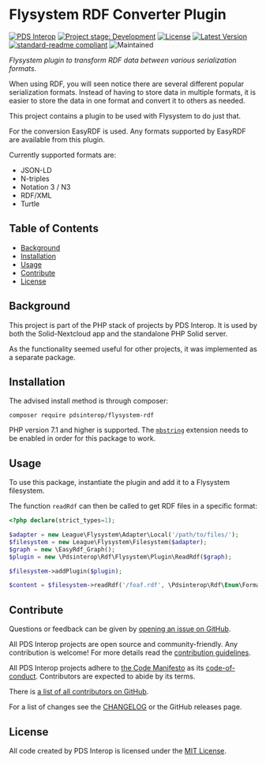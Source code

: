 # Flysystem RDF Converter Plugin

[![PDS Interop][pdsinterop-shield]][pdsinterop-site]
[![Project stage: Development][project-stage-badge: Development]][project-stage-page]
[![License][license-shield]][license-link]
[![Latest Version][version-shield]][version-link]
[![standard-readme compliant][standard-readme-shield]][standard-readme-link]
![Maintained][maintained-shield]

_Flysystem plugin to transform RDF data between various serialization formats._

When using RDF, you will seen notice there are several different popular 
serialization formats. Instead of having to store data in multiple formats, it
is easier to store the data in one format and convert it to others as needed.

This project contains a plugin to be used with Flysystem to do just that.

For the conversion EasyRDF is used. Any formats supported by EasyRDF are 
available from this plugin. 

Currently supported formats are:

- JSON-LD
- N-triples
- Notation 3 / N3
- RDF/XML
- Turtle

## Table of Contents

<!-- toc -->

- [Background](#background)
- [Installation](#installation)
- [Usage](#usage)
- [Contribute](#contribute)
- [License](#license)

<!-- tocstop -->

## Background

This project is part of the PHP stack of projects by PDS Interop. It is used by
both the Solid-Nextcloud app and the standalone PHP Solid server.

As the functionality seemed useful for other projects, it was implemented as a
separate package.

## Installation

The advised install method is through composer:

```
composer require pdsinterop/flysystem-rdf
```

PHP version 7.1 and higher is supported. The [`mbstring`](https://www.php.net/manual/en/book.mbstring.php)
extension needs to be enabled in order for this package to work.

## Usage

To use this package, instantiate the plugin and add it to a Flysystem filesystem.

The function `readRdf` can then be called to get RDF files in a specific format:

```php
<?php declare(strict_types=1);

$adapter = new League\Flysystem\Adapter\Local('/path/to/files/');
$filesystem = new League\Flysystem\Filesystem($adapter);
$graph = new \EasyRdf_Graph();
$plugin = new \Pdsinterop\Rdf\Flysystem\Plugin\ReadRdf($graph);

$filesystem->addPlugin($plugin);

$content = $filesystem->readRdf('/foaf.rdf', \Pdsinterop\Rdf\Enum\Format::TURTLE);
```

## Contribute

Questions or feedback can be given by [opening an issue on GitHub](https://github.com/pdsinterop/flysystem-rdf/issues).

All PDS Interop projects are open source and community-friendly. 
Any contribution is welcome!
For more details read the [contribution guidelines](contributing.md).

All PDS Interop projects adhere to [the Code Manifesto](http://codemanifesto.com)
as its [code-of-conduct](CODE_OF_CONDUCT.md). Contributors are expected to abide by its terms.

There is [a list of all contributors on GitHub][contributors-page].

For a list of changes see the [CHANGELOG](CHANGELOG.md) or the GitHub releases page.

## License

All code created by PDS Interop is licensed under the [MIT License][license-link].

[contributors-page]:  https://github.com/pdsinterop/flysystem-rdf/contributors
[license-link]: ./LICENSE
[license-shield]: https://img.shields.io/github/license/pdsinterop/flysystem-rdf.svg
[maintained-shield]: https://img.shields.io/maintenance/yes/2020
[pdsinterop-shield]: https://img.shields.io/badge/-PDS%20Interop-gray.svg?logo=data%3Aimage%2Fsvg%2Bxml%3Bbase64%2CPHN2ZyB4bWxucz0iaHR0cDovL3d3dy53My5vcmcvMjAwMC9zdmciIHZpZXdCb3g9Ii01IC01IDExMCAxMTAiIGZpbGw9IiNGRkYiIHN0cm9rZS13aWR0aD0iMCI+CiAgICA8cGF0aCBkPSJNLTEgNTJoMTdhMzcuNSAzNC41IDAgMDAyNS41IDMxLjE1di0xMy43NWEyMC43NSAyMSAwIDAxOC41LTQwLjI1IDIwLjc1IDIxIDAgMDE4LjUgNDAuMjV2MTMuNzVhMzcgMzQuNSAwIDAwMjUuNS0zMS4xNWgxN2EyMiAyMS4xNSAwIDAxLTEwMiAweiIvPgogICAgPHBhdGggZD0iTSAxMDEgNDhhMi43NyAyLjY3IDAgMDAtMTAyIDBoIDE3YTIuOTcgMi44IDAgMDE2OCAweiIvPgo8L3N2Zz4K
[pdsinterop-site]: https://pdsinterop.org/
[project-stage-badge: Development]: https://img.shields.io/badge/Project%20Stage-Development-yellowgreen.svg
[project-stage-page]: https://blog.pother.ca/project-stages/
[standard-readme-link]: https://github.com/RichardLitt/standard-readme
[standard-readme-shield]: https://img.shields.io/badge/readme%20style-standard-brightgreen.svg
[version-link]: https://packagist.org/packages/pdsinterop/flysystem-rdf
[version-shield]: https://img.shields.io/github/v/release/pdsinterop/flysystem-rdf?sort=semver
